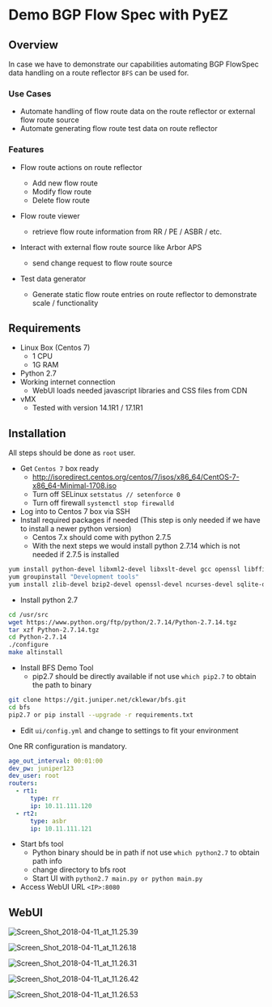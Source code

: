 # Demo BGP Flow Spec with PyEZ #


## Overview ##
In case we have to demonstrate our capabilities automating BGP FlowSpec data handling on a route reflector `BFS` can be used for.

### Use Cases ###
- Automate handling of flow route data on the route reflector or external flow route source
- Automate generating flow route test data on route reflector

### Features ###

- Flow route actions on route reflector
  + Add new flow route
  + Modify flow route
  + Delete flow route

- Flow route viewer
  + retrieve flow route information from RR / PE / ASBR / etc.

- Interact with external flow route source like Arbor APS
  + send change request to flow route source

- Test data generator
  + Generate static flow route entries on route reflector to demonstrate scale / functionality

## Requirements ##

- Linux Box (Centos 7)
  + 1 CPU
  + 1G RAM
- Python 2.7
- Working internet connection 
  + WebUI loads needed javascript libraries and CSS files from CDN
- vMX 
  + Tested with version 14.1R1 / 17.1R1

## Installation ##
All steps should be done as `root` user.

- Get `Centos 7` box ready
  + http://isoredirect.centos.org/centos/7/isos/x86_64/CentOS-7-x86_64-Minimal-1708.iso
  + Turn off SELinux `setstatus // setenforce 0`
  + Turn off firewall `systemctl stop firewalld`
- Log into to Centos 7 box via SSH
- Install required packages if needed (This step is only needed if we have to install a newer python version)
  + Centos 7.x should come with python 2.7.5 
  + With the next steps we would install python 2.7.14 which is not needed if 2.7.5 is installed 

```bash
yum install python-devel libxml2-devel libxslt-devel gcc openssl libffi-devel wget curl
yum groupinstall "Development tools"
yum install zlib-devel bzip2-devel openssl-devel ncurses-devel sqlite-devel
```
- Install python 2.7

```bash
cd /usr/src
wget https://www.python.org/ftp/python/2.7.14/Python-2.7.14.tgz
tar xzf Python-2.7.14.tgz
cd Python-2.7.14
./configure
make altinstall
```
- Install BFS Demo Tool
  + pip2.7 should be directly available if not use `which pip2.7` to obtain the path to binary

```bash
git clone https://git.juniper.net/cklewar/bfs.git
cd bfs
pip2.7 or pip install --upgrade -r requirements.txt
```
- Edit `ui/config.yml` and change to settings to fit your environment

One RR configuration is mandatory.

```yaml
age_out_interval: 00:01:00
dev_pw: juniper123
dev_user: root
routers:
  - rt1:
      type: rr
      ip: 10.11.111.120
  - rt2:
      type: asbr
      ip: 10.11.111.121
```

- Start bfs tool
  + Python binary should be in path if not use `which python2.7` to obtain path info
  + change directory to bfs root
  + Start UI with `python2.7 main.py or python main.py`
- Access WebUI URL `<IP>:8080`

## WebUI ##

![Screen_Shot_2018-04-11_at_11.25.39](/uploads/98a7c849299a199daaf128ca109fd02a/Screen_Shot_2018-04-11_at_11.25.39.png)

![Screen_Shot_2018-04-11_at_11.26.18](/uploads/947d4ccd19c25e641dec4db29c0baab6/Screen_Shot_2018-04-11_at_11.26.18.png)

![Screen_Shot_2018-04-11_at_11.26.31](/uploads/c45d7ac851328b76562dc5c09356aa9d/Screen_Shot_2018-04-11_at_11.26.31.png)

![Screen_Shot_2018-04-11_at_11.26.42](/uploads/041a730956370aecc7661443ea01d636/Screen_Shot_2018-04-11_at_11.26.42.png)

![Screen_Shot_2018-04-11_at_11.26.53](/uploads/5ce8568b284dca5f0de6dc38564a66e1/Screen_Shot_2018-04-11_at_11.26.53.png)







